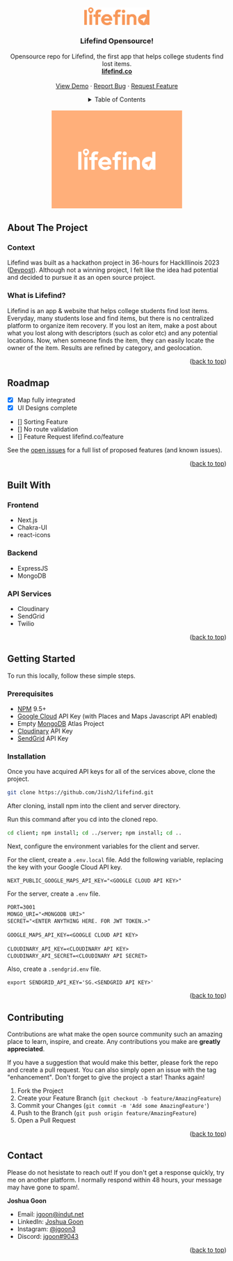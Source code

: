 <!-- Improved compatibility of back to top link: See: https://github.com/Jish2/lifefind/pull/73 -->

<a name="readme-top"></a>

<!-- [![Contributors][contributors-shield]][contributors-url]
[![Forks][forks-shield]][forks-url]
[![Stargazers][stars-shield]][stars-url]
[![Issues][issues-shield]][issues-url]
[![MIT License][license-shield]][license-url]
[![LinkedIn][linkedin-shield]][linkedin-url] -->

<!-- PROJECT LOGO -->
<br />
<div align="center">
  <a href="https://github.com/Jish2/lifefind">
    <img src="client/public/favicons/lifefind.svg" alt="Logo" width="150">
  </a>

  <h3 align="center">Lifefind Opensource!</h3>

  <p align="center">
Opensource repo for Lifefind, the first app that helps college students find lost items.
    <br />
    <a href="https://lifefind.co/"><strong>lifefind.co</strong></a>
    <br />
    <br />
    <!-- WEBSITE IS NOT DEPLOYED -->
    <a href="https://lifefind.co/">View Demo</a>
    ·
    <a href="https://github.com/Jish2/lifefind/issues">Report Bug</a>
    ·
    <!-- THIS WILL EVENTUALLY BE https://lifefind.co/feature -->
    <a href="https://github.com/Jish2/lifefind/issues">Request Feature</a>
  </p>
</div>

<!-- TABLE OF CONTENTS -->
<div align="center">
    <details>
    <summary>Table of Contents</summary>
    <ol>
        <li>
        <a href="#about-the-project">About The Project</a>
        <ul>
            <li><a href="#built-with">Built With</a></li>
        </ul>
        </li>
        <li>
        <a href="#getting-started">Getting Started</a>
        <ul>
            <li><a href="#prerequisites">Prerequisites</a></li>
            <li><a href="#installation">Installation</a></li>
        </ul>
        </li>
        <li><a href="#usage">Usage</a></li>
        <li><a href="#roadmap">Roadmap</a></li>
        <li><a href="#contributing">Contributing</a></li>
        <li><a href="#license">License</a></li>
        <li><a href="#contact">Contact</a></li>
        <li><a href="#acknowledgments">Acknowledgments</a></li>
    </ol>
    </details>
</div>

<br>

<!-- ABOUT THE PROJECT -->

<!-- [![Product Name Screen Shot][product-screenshot]](https://example.com) -->
<div align="center">
    <img src="client/public/favicons/thumbnail.png" alt="Logo" width="300" height="225">
</div>

## About The Project

### Context

Lifefind was built as a hackathon project in 36-hours for HackIllinois 2023 ([Devpost](https://devpost.com/software/lifefind)). Although not a winning project, I felt like the idea had potential and decided to pursue it as an open source project.

### What is Lifefind?

Lifefind is an app & website that helps college students find lost items. Everyday, many students lose and find items, but there is no centralized platform to organize item recovery. If you lost an item, make a post about what you lost along with descriptors (such as color etc) and any potential locations. Now, when someone finds the item, they can easily locate the owner of the item. Results are refined by category, and geolocation.

<p align="right">(<a href="#readme-top">back to top</a>)</p>

<!-- ROADMAP -->

## Roadmap

-   [x] Map fully integrated
-   [x] UI Designs complete
-   [] Sorting Feature
-   [] No route validation
-   [] Feature Request lifefind.co/feature

See the [open issues](https://github.com/Jish2/lifefind/issues) for a full list of proposed features (and known issues).

<p align="right">(<a href="#readme-top">back to top</a>)</p>

## Built With

### Frontend

<!-- -   [![Next][next.js]][next-url] -->

-   Next.js
-   Chakra-UI
-   react-icons

### Backend

-   ExpressJS
-   MongoDB

### API Services

-   Cloudinary
-   SendGrid
-   Twilio

<p align="right">(<a href="#readme-top">back to top</a>)</p>

<!-- GETTING STARTED -->

## Getting Started

To run this locally, follow these simple steps.

### Prerequisites

-   [NPM](https://www.npmjs.com/) 9.5+
-   [Google Cloud](https://console.cloud.google.com/welcome) API Key (with Places and Maps Javascript API enabled)
-   Empty [MongoDB](https://www.mongodb.com/atlas) Atlas Project
-   [Cloudinary](https://cloudinary.com/) API Key
-   [SendGrid](https://sendgrid.com/) API Key

### Installation

Once you have acquired API keys for all of the services above, clone the project.

```bash
git clone https://github.com/Jish2/lifefind.git
```

After cloning, install npm into the client and server directory.

Run this command after you cd into the cloned repo.

```bash
cd client; npm install; cd ../server; npm install; cd ..
```

Next, configure the environment variables for the client and server.

For the client, create a `.env.local` file. Add the following variable, replacing the key with your Google Cloud API key.

```env
NEXT_PUBLIC_GOOGLE_MAPS_API_KEY="<GOOGLE CLOUD API KEY>"
```

For the server, create a `.env` file.

```env
PORT=3001
MONGO_URI="<MONGODB URI>"
SECRET="<ENTER ANYTHING HERE. FOR JWT TOKEN.>"

GOOGLE_MAPS_API_KEY=<GOOGLE CLOUD API KEY>

CLOUDINARY_API_KEY=<CLOUDINARY API KEY>
CLOUDINARY_API_SECRET=<CLOUDINARY API SECRET>
```

Also, create a `.sendgrid.env` file.

```
export SENDGRID_API_KEY='SG.<SENDGRID API KEY>'
```

<p align="right">(<a href="#readme-top">back to top</a>)</p>

<!-- CONTRIBUTING -->

## Contributing

Contributions are what make the open source community such an amazing place to learn, inspire, and create. Any contributions you make are **greatly appreciated**.

If you have a suggestion that would make this better, please fork the repo and create a pull request. You can also simply open an issue with the tag "enhancement".
Don't forget to give the project a star! Thanks again!

1. Fork the Project
2. Create your Feature Branch (`git checkout -b feature/AmazingFeature`)
3. Commit your Changes (`git commit -m 'Add some AmazingFeature'`)
4. Push to the Branch (`git push origin feature/AmazingFeature`)
5. Open a Pull Request

<p align="right">(<a href="#readme-top">back to top</a>)</p>

<!-- CONTACT -->

## Contact

Please do not hesistate to reach out! If you don't get a response quickly, try me on another platform. I normally respond within 48 hours, your message may have gone to spam!.

**Joshua Goon**

-   Email: [jgoon@indut.net](mailto:jgoon@indut.net)
-   LinkedIn: [Joshua Goon](https://linkedin.com/in/jgoon)
-   Instagram: [@jgoon3](https://instagram.com/jgoon3)
-   Discord: [jgoon#9043](https://discord.com)

<p align="right">(<a href="#readme-top">back to top</a>)</p>

<!-- MARKDOWN LINKS & IMAGES -->
<!-- https://www.markdownguide.org/basic-syntax/#reference-style-links -->

[contributors-shield]: https://img.shields.io/github/contributors/Jish2/lifefind.svg?style=for-the-badge
[contributors-url]: https://github.com/Jish2/lifefind/graphs/contributors
[forks-shield]: https://img.shields.io/github/forks/Jish2/lifefind.svg?style=for-the-badge
[forks-url]: https://github.com/Jish2/lifefind/network/members
[stars-shield]: https://img.shields.io/github/stars/Jish2/lifefind.svg?style=for-the-badge
[stars-url]: https://github.com/Jish2/lifefind/stargazers
[issues-shield]: https://img.shields.io/github/issues/Jish2/lifefind.svg?style=for-the-badge
[issues-url]: https://github.com/Jish2/lifefind/issues
[license-shield]: https://img.shields.io/github/license/Jish2/lifefind.svg?style=for-the-badge
[license-url]: https://github.com/Jish2/lifefind/blob/master/LICENSE.txt
[linkedin-shield]: https://img.shields.io/badge/-LinkedIn-black.svg?style=for-the-badge&logo=linkedin&colorB=555
[linkedin-url]: https://linkedin.com/in/jgoon
[product-screenshot]: client/public/favicons/thumbnail.png
[next.js]: https://img.shields.io/badge/next.js-000000?style=for-the-badge&logo=nextdotjs&logoColor=white
[next-url]: https://nextjs.org/
[react.js]: https://img.shields.io/badge/React-20232A?style=for-the-badge&logo=react&logoColor=61DAFB
[react-url]: https://reactjs.org/
[vue.js]: https://img.shields.io/badge/Vue.js-35495E?style=for-the-badge&logo=vuedotjs&logoColor=4FC08D
[vue-url]: https://vuejs.org/
[angular.io]: https://img.shields.io/badge/Angular-DD0031?style=for-the-badge&logo=angular&logoColor=white
[angular-url]: https://angular.io/
[svelte.dev]: https://img.shields.io/badge/Svelte-4A4A55?style=for-the-badge&logo=svelte&logoColor=FF3E00
[svelte-url]: https://svelte.dev/
[laravel.com]: https://img.shields.io/badge/Laravel-FF2D20?style=for-the-badge&logo=laravel&logoColor=white
[laravel-url]: https://laravel.com
[bootstrap.com]: https://img.shields.io/badge/Bootstrap-563D7C?style=for-the-badge&logo=bootstrap&logoColor=white
[bootstrap-url]: https://getbootstrap.com
[jquery.com]: https://img.shields.io/badge/jQuery-0769AD?style=for-the-badge&logo=jquery&logoColor=white
[jquery-url]: https://jquery.com
